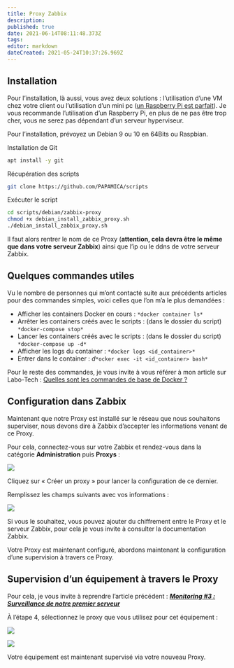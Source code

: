 ```yaml
---
title: Proxy Zabbix
description: 
published: true
date: 2021-06-14T08:11:48.373Z
tags: 
editor: markdown
dateCreated: 2021-05-24T10:37:26.969Z
---
```


## **Installation**

Pour l’installation, là aussi, vous avez deux solutions : l’utilisation d’une VM chez votre client ou l’utilisation d’un mini pc ([un Raspberry Pi est parfait](https://amzn.to/36QW7EM)). Je vous recommande l’utilisation d’un Raspberry Pi, en plus de ne pas être trop cher, vous ne serez pas dépendant d’un serveur hyperviseur.

Pour l’installation, prévoyez un Debian 9 ou 10 en 64Bits ou Raspbian.

Installation de Git

```bash
apt install -y git
```

Récupération des scripts

```bash
git clone https://github.com/PAPAMICA/scripts
```

Exécuter le script

```bash
cd scripts/debian/zabbix-proxy
chmod +x debian_install_zabbix_proxy.sh
./debian_install_zabbix_proxy.sh
```

Il faut alors rentrer le nom de ce Proxy (**attention, cela devra être le même que dans votre serveur Zabbix**) ainsi que l’ip ou le ddns de votre serveur Zabbix.

## **Quelques commandes utiles**

Vu le nombre de personnes qui m’ont contacté suite aux précédents articles pour des commandes simples, voici celles que l’on m’a le plus demandées :

-   Afficher les containers Docker en cours : `*docker container ls*`
-   Arrêter les containers créés avec le scripts : (dans le dossier du script) `*docker-compose stop*`
-   Lancer les containers créés avec le scripts : (dans le dossier du script) `*docker-compose up -d*`
-   Afficher les logs du container : `*docker logs <id_container>*`
-   Entrer dans le container : *d*`*ocker exec -it <id_container> bash*`

Pour le reste des commandes, je vous invite à vous référer à mon article sur Labo-Tech : [Quelles sont les commandes de base de Docker ?](https://labo-tech.fr/base-de-connaissance/quelles-sont-les-commandes-de-base-de-docker/)

## **Configuration dans Zabbix**

Maintenant que notre Proxy est installé sur le réseau que nous souhaitons superviser, nous devons dire à Zabbix d’accepter les informations venant de ce Proxy.

Pour cela, connectez-vous sur votre Zabbix et rendez-vous dans la catégorie **Administration** puis **Proxys** :

![](https://www.tech2tech.fr/wp-content/uploads/2020/01/pro1-1024x117.png)

Cliquez sur « Créer un proxy » pour lancer la configuration de ce dernier.

Remplissez les champs suivants avec vos informations :

![](https://www.tech2tech.fr/wp-content/uploads/2020/01/pro2-1024x512.png)

Si vous le souhaitez, vous pouvez ajouter du chiffrement entre le Proxy et le serveur Zabbix, pour cela je vous invite à consulter la documentation Zabbix.

Votre Proxy est maintenant configuré, abordons maintenant la configuration d’une supervision à travers ce Proxy.

## **Supervision d’un équipement à travers le Proxy**

Pour cela, je vous invite à reprendre l’article précédent : [***Monitoring #3 : Surveillance de notre premier serveur***](https://www.tech2tech.fr/monitoring-3-surveillance-de-notre-premier-serveur/)

À l’étape 4, sélectionnez le proxy que vous utilisez pour cet équipement :

![](https://www.tech2tech.fr/wp-content/uploads/2019/12/O26WNRFVvF-1024x590.png)

![](https://www.tech2tech.fr/wp-content/uploads/2020/01/pro3-1024x775.png)

Votre équipement est maintenant supervisé via votre nouveau Proxy.